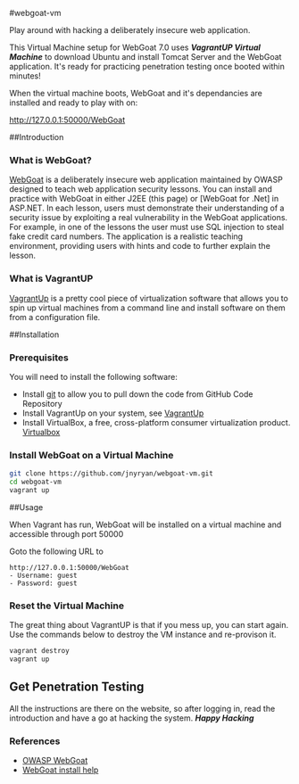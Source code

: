 #webgoat-vm

Play around with hacking a deliberately insecure web application.

This Virtual Machine setup for WebGoat 7.0 uses  ***VagrantUP Virtual Machine*** to download Ubuntu and install Tomcat Server and the WebGoat application. It's ready for practicing penetration testing once booted within minutes!

When the virtual machine boots, WebGoat and it's dependancies are installed and ready to play with on:

http://127.0.0.1:50000/WebGoat

##Introduction

### What is WebGoat?

[WebGoat](https://www.owasp.org/index.php/Category:OWASP_WebGoat_Project) is a deliberately insecure web application maintained by OWASP designed to teach web application security lessons. You can install and practice with WebGoat in either J2EE (this page) or [WebGoat for .Net] in ASP.NET. In each lesson, users must demonstrate their understanding of a security issue by exploiting a real vulnerability in the WebGoat applications. For example, in one of the lessons the user must use SQL injection to steal fake credit card numbers. The application is a realistic teaching environment, providing users with hints and code to further explain the lesson.

### What is VagrantUP

[VagrantUp](https://www.vagrantup.com/) is a pretty cool piece of virtualization software that allows you to spin up virtual machines from a command line and install software on them from a configuration file.

##Installation

### Prerequisites

You will need to install the following software:

- Install [git](http://git-scm.com/book/en/v2/Getting-Started-Installing-Git) to allow you to pull down the code from GitHub Code Repository
- Install VagrantUp on your system, see [VagrantUp](https://docs.vagrantup.com/v2/installation/)
- Install  VirtualBox, a free, cross-platform consumer virtualization product.
[Virtualbox](https://www.virtualbox.org/)

### Install WebGoat on a Virtual Machine

``` bash
git clone https://github.com/jnyryan/webgoat-vm.git
cd webgoat-vm
vagrant up

```

##Usage

When Vagrant has run, WebGoat will be installed on a virtual machine and accessible through port 50000

Goto the following URL to

```
http://127.0.0.1:50000/WebGoat
- Username: guest
- Password: guest
```

### Reset the Virtual Machine

The great thing about VagrantUP is that if you mess up, you can start again. Use the commands below to destroy the VM instance and re-provison it.

```bash
vagrant destroy
vagrant up
```

## Get Penetration Testing

All the instructions are there on the website, so after logging in, read the introduction and have a go at hacking the system. ***Happy Hacking***

### References

- [OWASP WebGoat](https://www.owasp.org/index.php/Category:OWASP_WebGoat_Project)
- [WebGoat install help](http://webappsecmovies.sourceforge.net/webgoat/)
